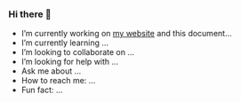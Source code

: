 ### Hi there 👋

- I’m currently working on [my website](bhennen.github.io) and this document...
- I’m currently learning ...
- I’m looking to collaborate on ...
- I’m looking for help with ...
- Ask me about ...
- How to reach me: ...
- Fun fact: ...
